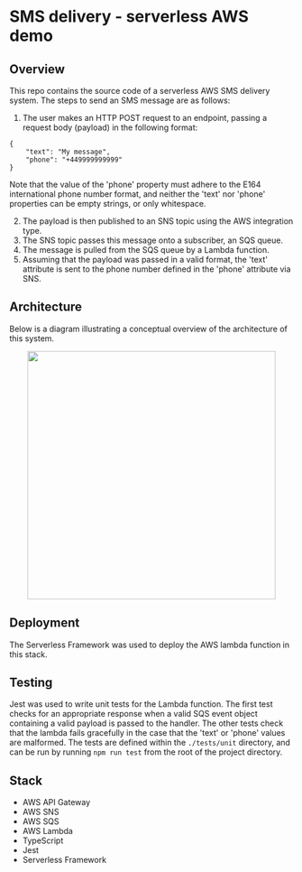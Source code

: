 # SMS delivery - serverless AWS demo
## Overview
This repo contains the source code of a serverless AWS SMS delivery system. The steps to send an SMS message are as follows:
1. The user makes an HTTP POST request to an endpoint, passing a request body (payload) in the following format:
```
{
	"text": "My message",
	"phone": "+449999999999"
}
```
Note that the value of the 'phone' property must adhere to the E164 international phone number format, and neither the 'text' nor 'phone' properties can be empty strings, or only whitespace.

2. The payload is then published to an SNS topic using the AWS integration type.
3. The SNS topic passes this message onto a subscriber, an SQS queue.
4. The message is pulled from the SQS queue by a Lambda function.
5. Assuming that the payload was passed in a valid format, the 'text' attribute is sent to the phone number defined in the 'phone' attribute via SNS.

## Architecture
Below is a diagram illustrating a conceptual overview of the architecture of this system.
<p align="center">
  <img src="https://i.imgur.com/1Hs9Mtw.png" height="440px"></img>
  <p>

## Deployment
The Serverless Framework was used to deploy the AWS lambda function in this stack.

## Testing
Jest was used to write unit tests for the Lambda function. The first test checks for an appropriate response when a valid SQS event object containing a valid payload is passed to the handler. The other tests check that the lambda fails gracefully in the case that the 'text' or 'phone' values are malformed. The tests are defined within the `./tests/unit` directory, and can be run by running `npm run test` from the root of the project directory.

## Stack
* AWS API Gateway
* AWS SNS
* AWS SQS
* AWS Lambda
* TypeScript
* Jest
* Serverless Framework
